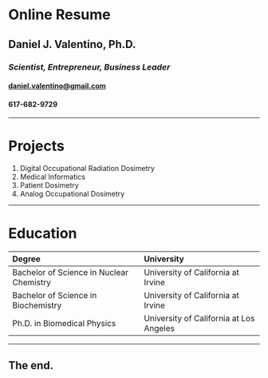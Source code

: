 # Online Resume
## Daniel J. Valentino, Ph.D.

### *Scientist, Entrepreneur, Business Leader*

#### daniel.valentino@gmail.com

#### 617-682-9729

---
# Projects
1. Digital Occupational Radiation Dosimetry
2. Medical Informatics
3. Patient Dosimetry
4. Analog Occupational Dosimetry

---
# Education
|                                Degree                                |                University               |
|:--------------------------------------------------------------------|:---------------------------------------|
| Bachelor of Science in Nuclear Chemistry | University of California at Irvine      |
| Bachelor of Science in Biochemistry | University of California at Irvine      |
| Ph.D. in Biomedical Physics                                          | University of California at Los Angeles |

---
## The end.
<!--stackedit_data:
eyJoaXN0b3J5IjpbLTE4NjE2NzMyNDEsLTYzMjQ3NjE0NCw5Nz
E1MTg3NjIsLTUyMDY0NDI4NiwtMTI0MzgyOTNdfQ==
-->